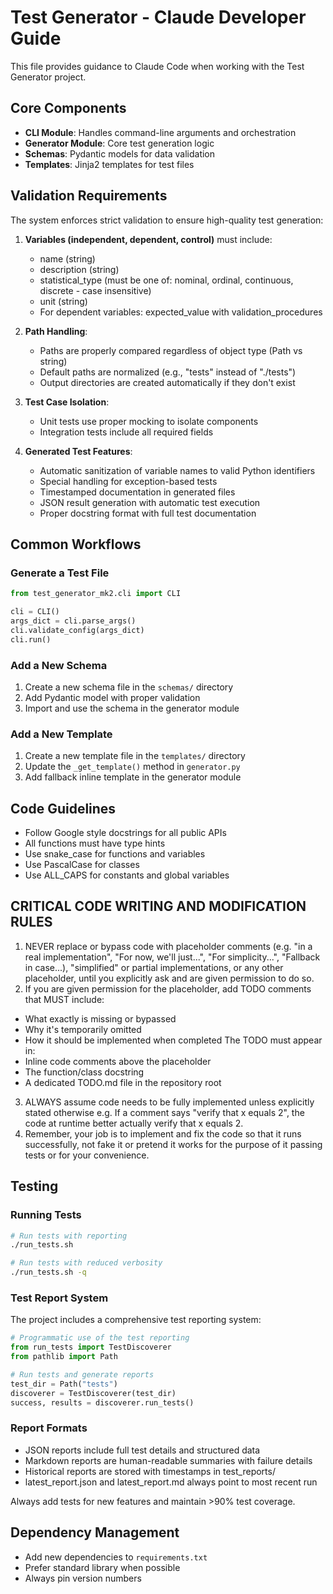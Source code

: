 # Test Generator - Claude Developer Guide

This file provides guidance to Claude Code when working with the Test Generator project.

## Core Components

- **CLI Module**: Handles command-line arguments and orchestration
- **Generator Module**: Core test generation logic
- **Schemas**: Pydantic models for data validation
- **Templates**: Jinja2 templates for test files

## Validation Requirements

The system enforces strict validation to ensure high-quality test generation:

1. **Variables (independent, dependent, control)** must include:
   - name (string)
   - description (string)
   - statistical_type (must be one of: nominal, ordinal, continuous, discrete - case insensitive)
   - unit (string)
   - For dependent variables: expected_value with validation_procedures

2. **Path Handling**:
   - Paths are properly compared regardless of object type (Path vs string)
   - Default paths are normalized (e.g., "tests" instead of "./tests")
   - Output directories are created automatically if they don't exist

3. **Test Case Isolation**:
   - Unit tests use proper mocking to isolate components
   - Integration tests include all required fields

4. **Generated Test Features**:
   - Automatic sanitization of variable names to valid Python identifiers
   - Special handling for exception-based tests
   - Timestamped documentation in generated files
   - JSON result generation with automatic test execution
   - Proper docstring format with full test documentation

## Common Workflows

### Generate a Test File

```python
from test_generator_mk2.cli import CLI

cli = CLI()
args_dict = cli.parse_args()
cli.validate_config(args_dict)
cli.run()
```

### Add a New Schema

1. Create a new schema file in the `schemas/` directory
2. Add Pydantic model with proper validation
3. Import and use the schema in the generator module

### Add a New Template

1. Create a new template file in the `templates/` directory
2. Update the `_get_template()` method in `generator.py`
3. Add fallback inline template in the generator module

## Code Guidelines

- Follow Google style docstrings for all public APIs
- All functions must have type hints
- Use snake_case for functions and variables
- Use PascalCase for classes
- Use ALL_CAPS for constants and global variables

## CRITICAL CODE WRITING AND MODIFICATION RULES

1. NEVER replace or bypass code with placeholder comments (e.g. "in a real implementation", "For now, we'll just...", "For simplicity...", "Fallback in case...), "simplified" or partial implementations, or any other placeholder, until you explicitly ask and are given permission to do so.
2. If you are given permission for the placeholder, add TODO comments that MUST include:
- What exactly is missing or bypassed
- Why it's temporarily omitted
- How it should be implemented when completed
The TODO must appear in:
- Inline code comments above the placeholder
- The function/class docstring
- A dedicated TODO.md file in the repository root
3. ALWAYS assume code needs to be fully implemented unless explicitly stated otherwise e.g. If a comment says "verify that x equals 2", the code at runtime better actually verify that x equals 2.
4. Remember, your job is to implement and fix the code so that it runs successfully, not fake it or pretend it works for the purpose of it passing tests or for your convenience.

## Testing

### Running Tests

```bash
# Run tests with reporting
./run_tests.sh

# Run tests with reduced verbosity
./run_tests.sh -q
```

### Test Report System

The project includes a comprehensive test reporting system:

```python
# Programmatic use of the test reporting
from run_tests import TestDiscoverer
from pathlib import Path

# Run tests and generate reports
test_dir = Path("tests")
discoverer = TestDiscoverer(test_dir)
success, results = discoverer.run_tests()
```

### Report Formats

- JSON reports include full test details and structured data
- Markdown reports are human-readable summaries with failure details
- Historical reports are stored with timestamps in test_reports/
- latest_report.json and latest_report.md always point to most recent run

Always add tests for new features and maintain >90% test coverage.

## Dependency Management

- Add new dependencies to `requirements.txt`
- Prefer standard library when possible
- Always pin version numbers